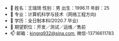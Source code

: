 - 👋 姓名：王瑞琦     性别：男     出生：1996.11     年龄：25
- 👀 专业：计算机科学与技术（网络工程方向)
- 🌱 学历：全日制本科(2020.7 毕业)
- 💞️ 期望职位：开发／测试／运维／售前
- 📫 邮箱：kingrq932@sina.com, 微信-13716611783
